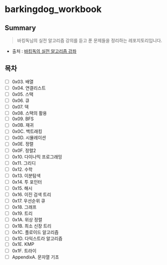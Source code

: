 # barkingdog_workbook

## Summary
> 바킹독님의 실전 알고리즘 강의를 듣고 푼 문제들을 정리하는 레포지토리입니다.

- 출처 : [바킹독의 실전 알고리즘 강좌](https://blog.encrypted.gg/category/강좌/실전%20알고리즘)

## 목차
- [ ] 0x03. 배열
- [ ] 0x04. 연결리스트
- [ ] 0x05. 스택
- [ ] 0x06. 큐
- [ ] 0x07. 덱
- [ ] 0x08. 스택의 활용
- [ ] 0x09. BFS
- [ ] 0x0B. 재귀
- [ ] 0x0C. 백트래킹
- [ ] 0x0D. 시뮬레이션
- [ ] 0x0E. 정렬
- [ ] 0x0F. 정렬2
- [ ] 0x10. 다이나믹 프로그래밍
- [ ] 0x11. 그리디
- [ ] 0x12. 수학
- [ ] 0x13. 이분탐색
- [ ] 0x14. 투 포인터
- [ ] 0x15. 해시
- [ ] 0x16. 이진 검색 트리
- [ ] 0x17. 우선순위 큐
- [ ] 0x18. 그래프
- [ ] 0x19. 트리
- [ ] 0x1A. 위상 정렬
- [ ] 0x1B. 최소 신장 트리
- [ ] 0x1C. 플로이드 알고리즘
- [ ] 0x1D. 다익스트라 알고리즘
- [ ] 0x1E. KMP
- [ ] 0x1F. 트라이
- [ ] AppendixA. 문자열 기초
